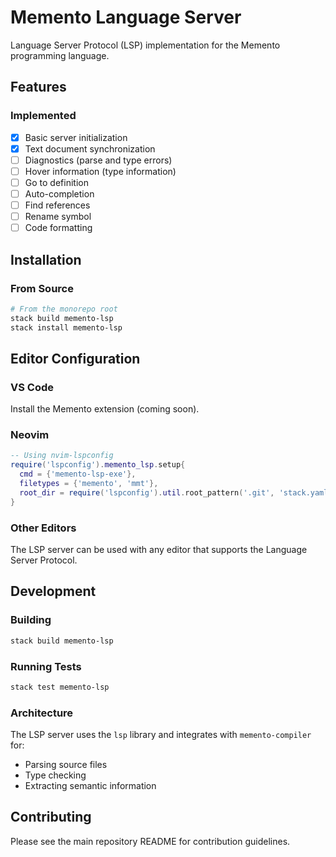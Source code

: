 # Memento Language Server

Language Server Protocol (LSP) implementation for the Memento programming language.

## Features

### Implemented
- [x] Basic server initialization
- [x] Text document synchronization
- [ ] Diagnostics (parse and type errors)
- [ ] Hover information (type information)
- [ ] Go to definition
- [ ] Auto-completion
- [ ] Find references
- [ ] Rename symbol
- [ ] Code formatting

## Installation

### From Source
```bash
# From the monorepo root
stack build memento-lsp
stack install memento-lsp
```

## Editor Configuration

### VS Code
Install the Memento extension (coming soon).

### Neovim
```lua
-- Using nvim-lspconfig
require('lspconfig').memento_lsp.setup{
  cmd = {'memento-lsp-exe'},
  filetypes = {'memento', 'mmt'},
  root_dir = require('lspconfig').util.root_pattern('.git', 'stack.yaml', 'package.yaml'),
}
```

### Other Editors
The LSP server can be used with any editor that supports the Language Server Protocol.

## Development

### Building
```bash
stack build memento-lsp
```

### Running Tests
```bash
stack test memento-lsp
```

### Architecture
The LSP server uses the `lsp` library and integrates with `memento-compiler` for:
- Parsing source files
- Type checking
- Extracting semantic information

## Contributing

Please see the main repository README for contribution guidelines.